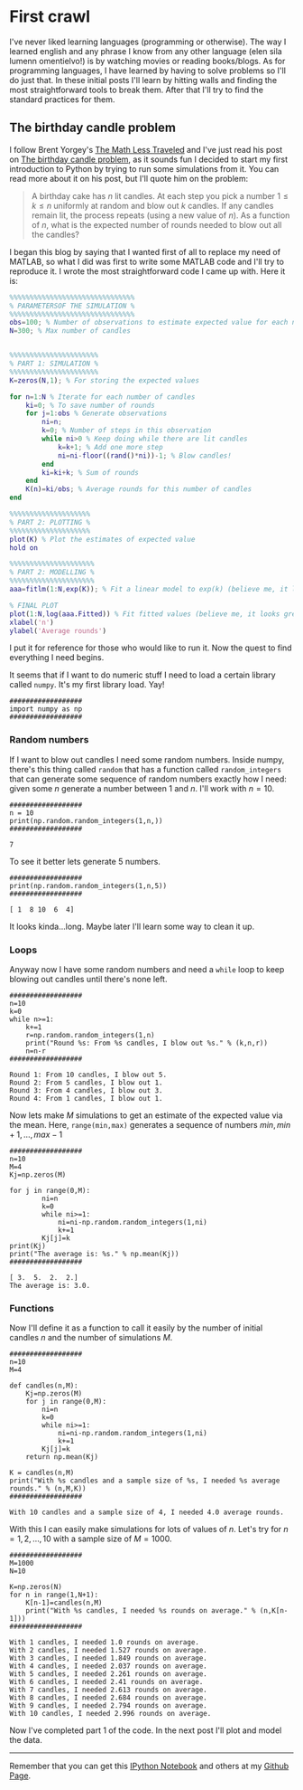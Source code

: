 
# First crawl

I've never liked learning languages (programming or otherwise). The way I learned english and any phrase I know from any other language (elen sila lumenn omentielvo!) is by watching movies or reading books/blogs. As for programming languages, I have learned by having to solve problems so I'll do just that. In these initial posts I'll learn by hitting walls and finding the most straightforward tools to break them. After that I'll try to find the standard practices for them.

## The birthday candle problem
I follow Brent Yorgey's [The Math Less Traveled](http://mathlesstraveled.com/) and I've just read his post on [The birthday candle problem](http://mathlesstraveled.com/2015/08/07/the-birthday-candle-problem/), as it sounds fun I decided to start my first introduction to Python by trying to run some simulations from it. You can read more about it on his post, but I'll quote him on the problem:

>A birthday cake has $n$ lit candles. At each step you pick a number $1 \leq k \leq n$ uniformly at random and blow out $k$ candles. If any candles remain lit, the process repeats (using a new value of $n$). As a function of $n$, what is the expected number of rounds needed to blow out all the candles?

I began this blog by saying that I wanted first of all to replace my need of MATLAB, so what I did was first to write some MATLAB code and I'll try to reproduce it. I wrote the most straightforward code I came up with. Here it is:

``` Matlab
%%%%%%%%%%%%%%%%%%%%%%%%%%%%%%%
% PARAMETERSOF THE SIMULATION %
%%%%%%%%%%%%%%%%%%%%%%%%%%%%%%%
obs=100; % Number of observations to estimate expected value for each n
N=300; % Max number of candles


%%%%%%%%%%%%%%%%%%%%%%
% PART 1: SIMULATION %
%%%%%%%%%%%%%%%%%%%%%%
K=zeros(N,1); % For storing the expected values

for n=1:N % Iterate for each number of candles
    ki=0; % To save number of rounds
    for j=1:obs % Generate observations
        ni=n;
        k=0; % Number of steps in this observation
        while ni>0 % Keep doing while there are lit candles
            k=k+1; % Add one more step
            ni=ni-floor((rand()*ni))-1; % Blow candles!
        end
        ki=ki+k; % Sum of rounds
    end
    K(n)=ki/obs; % Average rounds for this number of candles
end

%%%%%%%%%%%%%%%%%%%%
% PART 2: PLOTTING %
%%%%%%%%%%%%%%%%%%%%
plot(K) % Plot the estimates of expected value
hold on

%%%%%%%%%%%%%%%%%%%%%
% PART 2: MODELLING %
%%%%%%%%%%%%%%%%%%%%%
aaa=fitlm(1:N,exp(K)); % Fit a linear model to exp(k) (believe me, it looks logaritmic)

% FINAL PLOT
plot(1:N,log(aaa.Fitted)) % Fit fitted values (believe me, it looks great)
xlabel('n')
ylabel('Average rounds')
```

I put it for reference for those who would like to run it. Now the quest to find everything I need begins.

It seems that if I want to do numeric stuff I need to load a certain library called `numpy`. It's my first library load. Yay!


    ##################
    import numpy as np
    ##################

### Random numbers
If I want to blow out candles I need some random numbers. Inside numpy, there's this thing called `random` that has a function called `random_integers` that can generate some sequence of random numbers exactly how I need: given some $n$ generate a number between $1$ and $n$. I'll work with $n=10$.


    ##################
    n = 10
    print(np.random.random_integers(1,n,))
    ##################

    7
    

To see it better lets generate 5 numbers.


    ##################
    print(np.random.random_integers(1,n,5))
    ##################

    [ 1  8 10  6  4]
    

It looks kinda...long. Maybe later I'll learn some way to clean it up.

### Loops
Anyway now I have some random numbers and need a `while` loop to keep blowing out candles until there's none left.


    ##################
    n=10
    k=0
    while n>=1:
        k+=1
        r=np.random.random_integers(1,n)
        print("Round %s: From %s candles, I blow out %s." % (k,n,r))
        n=n-r
    ##################

    Round 1: From 10 candles, I blow out 5.
    Round 2: From 5 candles, I blow out 1.
    Round 3: From 4 candles, I blow out 3.
    Round 4: From 1 candles, I blow out 1.
    

Now lets make $M$ simulations to get an estimate of the expected value via the mean. Here, `range(min,max)` generates a sequence of numbers $min, min+1,\dots,max-1$


    ##################
    n=10
    M=4
    Kj=np.zeros(M)
    
    for j in range(0,M):
            ni=n
            k=0
            while ni>=1:
                ni=ni-np.random.random_integers(1,ni)
                k+=1
            Kj[j]=k
    print(Kj)
    print("The average is: %s." % np.mean(Kj))
    ##################

    [ 3.  5.  2.  2.]
    The average is: 3.0.
    

### Functions
Now I'll define it as a function to call it easily by the number of initial candles $n$ and the number of simulations $M$.


    ##################
    n=10
    M=4
    
    def candles(n,M):
        Kj=np.zeros(M)
        for j in range(0,M):
            ni=n
            k=0
            while ni>=1:
                ni=ni-np.random.random_integers(1,ni)
                k+=1
            Kj[j]=k
        return np.mean(Kj)
    
    K = candles(n,M)
    print("With %s candles and a sample size of %s, I needed %s average rounds." % (n,M,K))
    ##################

    With 10 candles and a sample size of 4, I needed 4.0 average rounds.
    

With this I can easily make simulations for lots of values of $n$. Let's try for $n=1,2,\dots,10$ with a sample size of $M=1000$. 


    ##################
    M=1000
    N=10
    
    K=np.zeros(N)
    for n in range(1,N+1):
        K[n-1]=candles(n,M)
        print("With %s candles, I needed %s rounds on average." % (n,K[n-1]))
    ##################

    With 1 candles, I needed 1.0 rounds on average.
    With 2 candles, I needed 1.527 rounds on average.
    With 3 candles, I needed 1.849 rounds on average.
    With 4 candles, I needed 2.037 rounds on average.
    With 5 candles, I needed 2.261 rounds on average.
    With 6 candles, I needed 2.41 rounds on average.
    With 7 candles, I needed 2.613 rounds on average.
    With 8 candles, I needed 2.684 rounds on average.
    With 9 candles, I needed 2.794 rounds on average.
    With 10 candles, I needed 2.996 rounds on average.
    

Now I've completed part 1 of the code. In the next post I'll plot and model the data.

---

Remember that you can get this [IPython Notebook](https://github.com/eardil/Blog_Code/blob/master/2015-08-20-first-crawl/2015-08-20-first-crawl.ipynb) and others at my [Github Page](https://github.com/eardil).
